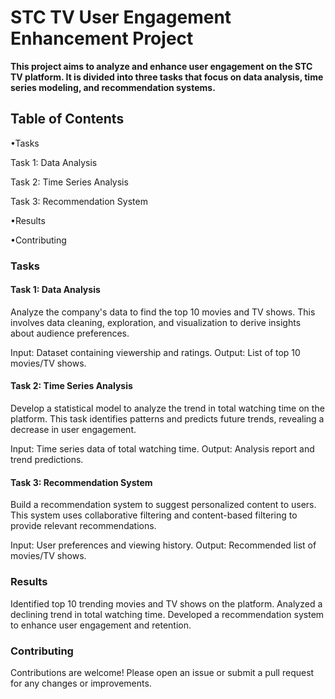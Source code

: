 # STC TV User Engagement Enhancement Project
**This project aims to analyze and enhance user engagement on the STC TV platform. It is divided into three tasks that focus on data analysis, time series modeling, and recommendation systems.**

## Table of Contents
•Tasks 

Task 1: Data Analysis

Task 2: Time Series Analysis

Task 3: Recommendation System

•Results

•Contributing

### Tasks
#### Task 1: Data Analysis
Analyze the company's data to find the top 10 movies and TV shows. This involves data cleaning, exploration, and visualization to derive insights about audience preferences.

Input: Dataset containing viewership and ratings.
Output: List of top 10 movies/TV shows.

#### Task 2: Time Series Analysis
Develop a statistical model to analyze the trend in total watching time on the platform. This task identifies patterns and predicts future trends, revealing a decrease in user engagement.

Input: Time series data of total watching time.
Output: Analysis report and trend predictions.

#### Task 3: Recommendation System
Build a recommendation system to suggest personalized content to users. This system uses collaborative filtering and content-based filtering to provide relevant recommendations.

Input: User preferences and viewing history.
Output: Recommended list of movies/TV shows.

### Results
Identified top 10 trending movies and TV shows on the platform.
Analyzed a declining trend in total watching time.
Developed a recommendation system to enhance user engagement and retention.

### Contributing
Contributions are welcome! Please open an issue or submit a pull request for any changes or improvements.
